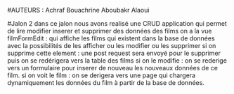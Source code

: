 #AUTEURS : 
Achraf Bouachrine
Aboubakr Alaoui

#Jalon 2 
dans ce jalon nous avons realisé une CRUD application qui permet de lire modifier inserer et supprimer des données des films
on a la vue  filmFormEdit : qui affiche les films qui existent dans la base de données avec la possibilités de les afficher ou les modifier ou les supprimer
si on supprime cette element : une post request sera envoyé pour le supprimer puis on se redérigera vers la table des films
si on le modifie : on se rederige vers un formulaire pour inserer de nouveau les nouveaux données de ce film.
si on voit le film : on se derigera vers une page qui chargera dynamiquement les données du film  à partir de la base de données.